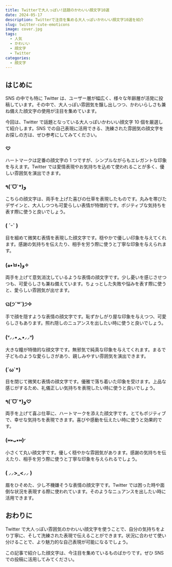 ```yaml
---
title: Twitterで大人っぽい!話題のかわいい顔文字10選
date: 2024-05-17
description: Twitterで注目を集める大人っぽいかわいい顔文字10選を紹介
slug: twitter-cute-emoticons
image: cover.jpg
tags:
  - 人気
  - かわいい
  - 顔文字
  - Twitter
categories:
  - 顔文字
---
```


## はじめに

SNS の中でも特に Twitter は、ユーザー層が幅広く、様々な年齢層が活発に投稿しています。その中で、大人っぽい雰囲気を醸し出しつつ、かわいらしさも兼ね備えた顔文字の使用が注目を集めています。

今回は、Twitter で話題となっている大人っぽいかわいい顔文字 10 個を厳選して紹介します。SNS での自己表現に活用できる、洗練された雰囲気の顔文字をお探しの方は、ぜひ参考にしてみてください。

### ♡

ハートマークは定番の顔文字の 1 つですが、シンプルながらもエレガントな印象を与えます。Twitter では愛情表現やお気持ちを込めて使われることが多く、優しい雰囲気を演出できます。

### ٩(ˊᗜˋ\*)و

こちらの顔文字は、両手を上げた喜びの仕草を表現したものです。丸みを帯びたデザインと、大人しつつも可愛らしい表情が特徴的です。ポジティブな気持ちを表す際に使うと良いでしょう。

### ( ˊᵕˋ )

目を細めて微笑む表情を表現した顔文字です。穏やかで優しい印象を与えてくれます。感謝の気持ちを伝えたり、相手を労う際に使うと丁寧な印象を与えられます。

### (๑•̀ㅂ•́)و✧

両手を上げて意気消沈しているような表情の顔文字です。少し憂いを感じさせつつも、可愛らしさも兼ね備えています。ちょっとした失敗や悩みを表す際に使うと、愛らしい雰囲気が出せます。

### ଘ(੭ˊ꒳ˋ)੭✧

手で顔を隠すような表情の顔文字です。恥ずかしがり屋な印象を与えつつ、可愛らしさもあります。照れ隠しのニュアンスを出したい時に使うと良いでしょう。

### (ᐡ⸝⸝•ᆺ•⸝⸝ᐡ)

大きな瞳が特徴的な顔文字です。無邪気で純真な印象を与えてくれます。まるで子どものような愛らしさがあり、親しみやすい雰囲気を演出できます。

### (´ω`\*)

目を閉じて微笑む表情の顔文字です。優雅で落ち着いた印象を受けます。上品な感じがするため、礼儀正しい気持ちを表現したい時に使うと良いでしょう。

### ٩(ˊᗜˋ\*)و♡

両手を上げて喜ぶ仕草に、ハートマークを添えた顔文字です。とてもポジティブで、幸せな気持ちを表現できます。喜びや感動を伝えたい時に使うと効果的です。

### (⑅•ᴗ•⑅)◜

小さくて丸い顔文字です。優しく穏やかな雰囲気があります。感謝の気持ちを伝えたり、相手を労う際に使うと丁寧な印象を与えられるでしょう。

### ( ⸝⸝>\_<⸝⸝ )

眉をひそめた、少し不機嫌そうな表情の顔文字です。Twitter では困った時や面倒な状況を表現する際に使われています。そのようなニュアンスを出したい時に活用できます。

## おわりに

Twitter で大人っぽい雰囲気のかわいい顔文字を使うことで、自分の気持ちをより丁寧に、そして洗練された表現で伝えることができます。状況に合わせて使い分けることで、より魅力的な自己表現が可能になるでしょう。

この記事で紹介した顔文字は、今注目を集めているものばかりです。ぜひ SNS での投稿に活用してみてください。
